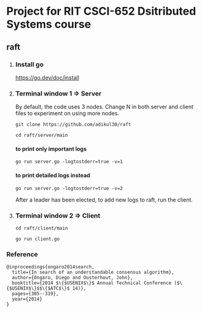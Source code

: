 # Project for RIT CSCI-652 Dsitributed Systems course

## raft

1. ### Install go

    https://go.dev/doc/install

2. ### Terminal window 1 => Server

    By default, the code uses 3 nodes. Change N in both server and client files to experiment on using more nodes. 
    
    `git clone https://github.com/adikul30/raft`
    
    `cd raft/server/main`

    #### to print only important logs
    
    `go run server.go -logtostderr=true -v=1`

    #### to print detailed logs instead
    
    `go run server.go -logtostderr=true -v=2`

    After a leader has been elected, to add new logs to raft, run the client. 

3. ### Terminal window 2 => Client

    `cd raft/client/main`

    `go run client.go`


### Reference
```
@inproceedings{ongaro2014search,
  title={In search of an understandable consensus algorithm},
  author={Ongaro, Diego and Ousterhout, John},
  booktitle={2014 $\{$USENIX$\}$ Annual Technical Conference ($\{$USENIX$\}$$\{$ATC$\}$ 14)},
  pages={305--319},
  year={2014}
}
```
